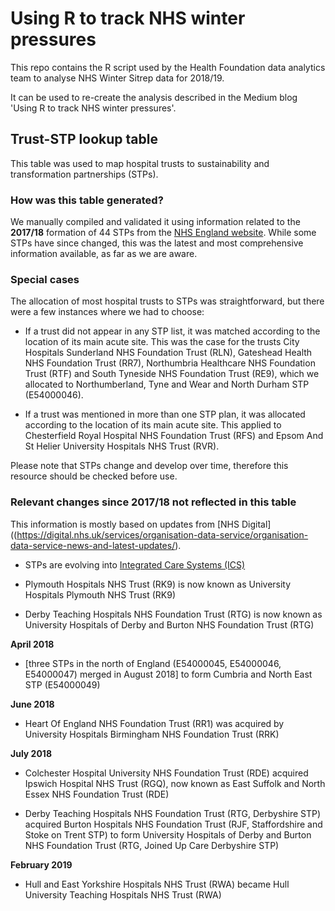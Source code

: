 # Using R to track NHS winter pressures

This repo contains the R script used by the Health Foundation data analytics team to analyse NHS Winter Sitrep data for 2018/19.

It can be used to re-create the analysis described in the Medium blog 'Using R to track NHS winter pressures'.

## Trust-STP lookup table

This table was used to map hospital trusts to sustainability and transformation partnerships (STPs).

### How was this table generated?

We manually compiled and validated it using  information related to the **2017/18** formation of 44 STPs from the [NHS England website](https://www.england.nhs.uk/integratedcare/stps/view-stps/). While some STPs have since changed, this was the latest and most comprehensive information available, as far as we are aware.

### Special cases

The allocation of most hospital trusts to STPs was straightforward, but there were a few instances where we had to choose:

- If a trust did not appear in any STP list, it was matched according to the location of its main acute site. This was the case for the trusts City Hospitals Sunderland NHS Foundation Trust (RLN), Gateshead Health NHS Foundation Trust (RR7), Northumbria Healthcare NHS Foundation Trust (RTF) and South Tyneside NHS Foundation Trust (RE9), which we allocated to Northumberland, Tyne and Wear and North Durham STP (E54000046).

- If a trust was mentioned in more than one STP plan, it was allocated according to the location of its main acute site. This applied to  Chesterfield Royal Hospital NHS Foundation Trust (RFS) and Epsom And St Helier University Hospitals NHS Trust (RVR).

Please note that STPs change and develop over time, therefore this resource should be checked before use.

### Relevant changes since 2017/18 not reflected in this table

This information is mostly based on updates from [NHS Digital]((https://digital.nhs.uk/services/organisation-data-service/organisation-data-service-news-and-latest-updates/).

- STPs are evolving into [Integrated Care Systems (ICS)](https://www.england.nhs.uk/integratedcare/integrated-care-systems/)

- Plymouth Hospitals NHS Trust (RK9) is now known as University Hospitals Plymouth NHS Trust (RK9)

- Derby Teaching Hospitals NHS Foundation Trust (RTG) is now known as University Hospitals of Derby and Burton NHS Foundation Trust (RTG)

**April 2018**

- [three STPs in the north of England (E54000045, E54000046, E54000047) merged in August 2018] to form  Cumbria and North East STP (E54000049)

**June 2018**

- Heart Of England NHS Foundation Trust (RR1) was acquired by University Hospitals Birmingham NHS Foundation Trust (RRK)

**July 2018**

- Colchester Hospital University NHS Foundation Trust (RDE) acquired Ipswich Hospital NHS Trust (RGQ), now known as East Suffolk and North Essex NHS Foundation Trust (RDE)

- Derby Teaching Hospitals NHS Foundation Trust (RTG, Derbyshire STP) acquired Burton Hospitals NHS Foundation Trust (RJF, Staffordshire and Stoke on Trent STP) to form University Hospitals of Derby and Burton NHS Foundation Trust (RTG, Joined Up Care Derbyshire STP)

**February 2019**

- Hull and East Yorkshire Hospitals NHS Trust (RWA) became Hull University Teaching Hospitals NHS Trust (RWA) 
